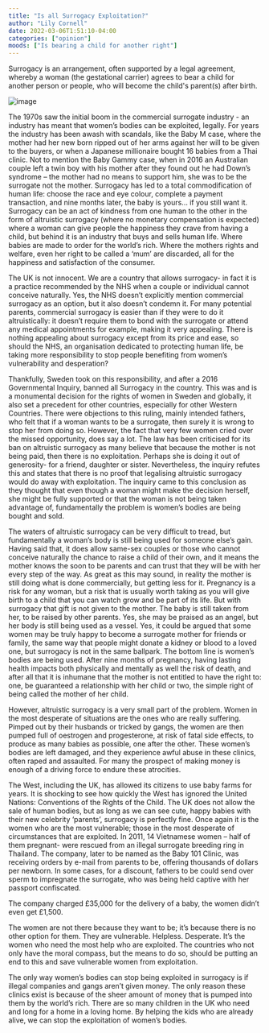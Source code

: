 ```yaml
---
title: "Is all Surrogacy Exploitation?"
author: "Lily Cornell"
date: 2022-03-06T1:51:10-04:00
categories: ["opinion"]
moods: ["Is bearing a child for another right"]
---
```

Surrogacy is an arrangement, often supported by a legal agreement, whereby a woman (the gestational carrier) agrees to bear a child for another person or people, who will become the child's parent(s) after birth.

![image](../img/article/is-all-surrogacy-exploitation/2.jpg)

The 1970s saw the initial boom in the commercial surrogate industry - an industry has meant that women’s bodies can be exploited, legally. For years the industry has been awash with scandals, like the Baby M case, where the mother had her new born ripped out of her arms against her will to be given to the buyers, or when a Japanese millionaire bought 16 babies from a Thai clinic. Not to mention the Baby Gammy case, when in 2016 an Australian couple left a twin boy with his mother after they found out he had Down’s syndrome – the mother had no means to support him, she was to be the surrogate not the mother. Surrogacy has led to a total commodification of human life: choose the race and eye colour, complete a payment transaction, and nine months later, the baby is yours… if you still want it. Surrogacy can be an act of kindness from one human to the other in the form of altruistic surrogacy (where no monetary compensation is expected) where a woman can give people the happiness they crave from having a child, but behind it is an industry that buys and sells human life. Where babies are made to order for the world’s rich. Where the mothers rights and welfare, even her right to be called a ‘mum’ are discarded, all for the happiness and satisfaction of the consumer. 

The UK is not innocent. We are a country that allows surrogacy- in fact it is a practice recommended by the NHS when a couple or individual cannot conceive naturally. Yes, the NHS doesn’t explicitly mention commercial surrogacy as an option, but it also doesn’t condemn it. For many potential parents, commercial surrogacy is easier than if they were to do it altruistically: it doesn’t require them to bond with the surrogate or attend any medical appointments for example, making it very appealing. There is nothing appealing about surrogacy except from its price and ease, so should the NHS, an organisation dedicated to protecting human life, be taking more responsibility to stop people benefiting from women’s vulnerability and desperation?  

Thankfully, Sweden took on this responsibility, and after a 2016 Governmental Inquiry, banned all Surrogacy in the country. This was and is a monumental decision for the rights of women in Sweden and globally, it also set a precedent for other countries, especially for other Western Countries. There were objections to this ruling, mainly intended fathers, who felt that if a woman wants to be a surrogate, then surely it is wrong to stop her from doing so. However, the fact that very few women cried over the missed opportunity, does say a lot. The law has been criticised for its ban on altruistic surrogacy as many believe that because the mother is not being paid, then there is no exploitation. Perhaps she is doing it out of generosity- for a friend, daughter or sister. Nevertheless, the inquiry refutes this and states that there is no proof that legalising altruistic surrogacy would do away with exploitation. The inquiry came to this conclusion as they thought that even though a woman might make the decision herself, she might be fully supported or that the woman is not being taken advantage of, fundamentally the problem is women’s bodies are being bought and sold.


The waters of altruistic surrogacy can be very difficult to tread, but fundamentally a woman’s body is still being used for someone else’s gain. Having said that, it does allow same-sex couples or those who cannot conceive naturally the chance to raise a child of their own, and it means the mother knows the soon to be parents and can trust that they will be with her every step of the way. As great as this may sound, in reality the mother is still doing what is done commercially, but getting less for it. Pregnancy is a risk for any woman, but a risk that is usually worth taking as you will give birth to a child that you can watch grow and be part of its life. But with surrogacy that gift is not given to the mother.  The baby is still taken from her, to be raised by other parents. Yes, she may be praised as an angel, but her body is still being used as a vessel.  Yes, it could be argued that some women may be truly happy to become a surrogate mother for friends or family, the same way that people might donate a kidney or blood to a loved one, but surrogacy is not in the same ballpark. The bottom line is women’s bodies are being used. After nine months of pregnancy, having lasting health impacts both physically and mentally as well the risk of death, and after all that it is inhumane that the mother is not entitled to have the right to: one, be guaranteed a relationship with her child or two, the simple right of being called the mother of her child.  

However, altruistic surrogacy is a very small part of the problem. Women in the most desperate of situations are the ones who are really suffering. Pimped out by their husbands or tricked by gangs, the women are then pumped full of oestrogen and progesterone, at risk of fatal side effects, to produce as many babies as possible, one after the other.  These women’s bodies are left damaged, and they experience awful abuse in these clinics, often raped and assaulted. For many the prospect of making money is enough of a driving force to endure these atrocities. 

 The West, including the UK, has allowed its citizens to use baby farms for years. It is shocking to see how quickly the West has ignored the United Nations: Conventions of the Rights of the Child. The UK does not allow the sale of human bodies, but as long as we can see cute, happy babies with their new celebrity ‘parents’, surrogacy is perfectly fine. Once again it is the women who are the most vulnerable; those in the most desperate of circumstances that are exploited. In 2011, 14 Vietnamese women – half of them pregnant- were rescued from an illegal surrogate breeding ring in Thailand. The company, later to be named as the Baby 101 Clinic, was receiving orders by e-mail from parents to be, offering thousands of dollars per newborn. In some cases, for a discount, fathers to be could send over sperm to impregnate the surrogate, who was being held captive with her passport confiscated.  

The company charged £35,000 for the delivery of a baby, the women didn’t even get £1,500.  

The women are not there because they want to be; it’s because there is no other option for them. They are vulnerable. Helpless. Desperate. It’s the women who need the most help who are exploited. The countries who not only have the moral compass, but the means to do so, should be putting an end to this and save vulnerable women from exploitation.  

The only way women’s bodies can stop being exploited in surrogacy is if illegal companies and gangs aren’t given money. The only reason these clinics exist is because of the sheer amount of money that is pumped into them by the world’s rich. There are so many children in the UK who need and long for a home in a loving home. By helping the kids who are already alive, we can stop the exploitation of women’s bodies. 